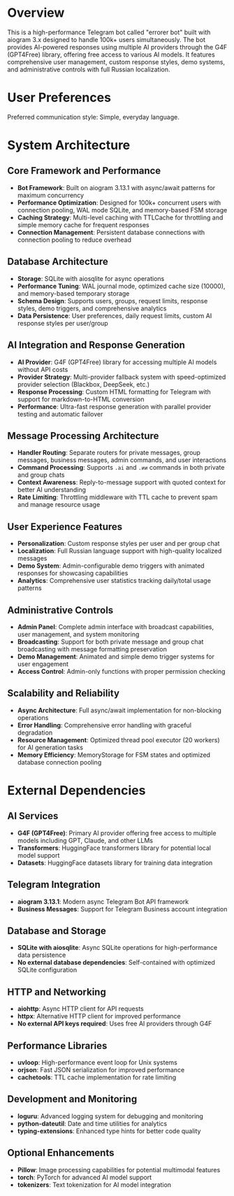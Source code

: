 # Overview

This is a high-performance Telegram bot called "errorer bot" built with aiogram 3.x designed to handle 100k+ users simultaneously. The bot provides AI-powered responses using multiple AI providers through the G4F (GPT4Free) library, offering free access to various AI models. It features comprehensive user management, custom response styles, demo systems, and administrative controls with full Russian localization.

# User Preferences

Preferred communication style: Simple, everyday language.

# System Architecture

## Core Framework and Performance
- **Bot Framework**: Built on aiogram 3.13.1 with async/await patterns for maximum concurrency
- **Performance Optimization**: Designed for 100k+ concurrent users with connection pooling, WAL mode SQLite, and memory-based FSM storage
- **Caching Strategy**: Multi-level caching with TTLCache for throttling and simple memory cache for frequent responses
- **Connection Management**: Persistent database connections with connection pooling to reduce overhead

## Database Architecture
- **Storage**: SQLite with aiosqlite for async operations
- **Performance Tuning**: WAL journal mode, optimized cache size (10000), and memory-based temporary storage
- **Schema Design**: Supports users, groups, request limits, response styles, demo triggers, and comprehensive analytics
- **Data Persistence**: User preferences, daily request limits, custom AI response styles per user/group

## AI Integration and Response Generation
- **AI Provider**: G4F (GPT4Free) library for accessing multiple AI models without API costs
- **Provider Strategy**: Multi-provider fallback system with speed-optimized provider selection (Blackbox, DeepSeek, etc.)
- **Response Processing**: Custom HTML formatting for Telegram with support for markdown-to-HTML conversion
- **Performance**: Ultra-fast response generation with parallel provider testing and automatic failover

## Message Processing Architecture
- **Handler Routing**: Separate routers for private messages, group messages, business messages, admin commands, and user interactions
- **Command Processing**: Supports `.ai` and `.ии` commands in both private and group chats
- **Context Awareness**: Reply-to-message support with quoted context for better AI understanding
- **Rate Limiting**: Throttling middleware with TTL cache to prevent spam and manage resource usage

## User Experience Features
- **Personalization**: Custom response styles per user and per group chat
- **Localization**: Full Russian language support with high-quality localized messages
- **Demo System**: Admin-configurable demo triggers with animated responses for showcasing capabilities
- **Analytics**: Comprehensive user statistics tracking daily/total usage patterns

## Administrative Controls
- **Admin Panel**: Complete admin interface with broadcast capabilities, user management, and system monitoring
- **Broadcasting**: Support for both private message and group chat broadcasting with message formatting preservation
- **Demo Management**: Animated and simple demo trigger systems for user engagement
- **Access Control**: Admin-only functions with proper permission checking

## Scalability and Reliability
- **Async Architecture**: Full async/await implementation for non-blocking operations
- **Error Handling**: Comprehensive error handling with graceful degradation
- **Resource Management**: Optimized thread pool executor (20 workers) for AI generation tasks
- **Memory Efficiency**: MemoryStorage for FSM states and optimized database connection pooling

# External Dependencies

## AI Services
- **G4F (GPT4Free)**: Primary AI provider offering free access to multiple models including GPT, Claude, and other LLMs
- **Transformers**: HuggingFace transformers library for potential local model support
- **Datasets**: HuggingFace datasets library for training data integration

## Telegram Integration
- **aiogram 3.13.1**: Modern async Telegram Bot API framework
- **Business Messages**: Support for Telegram Business account integration

## Database and Storage
- **SQLite with aiosqlite**: Async SQLite operations for high-performance data persistence
- **No external database dependencies**: Self-contained with optimized SQLite configuration

## HTTP and Networking
- **aiohttp**: Async HTTP client for API requests
- **httpx**: Alternative HTTP client for improved performance
- **No external API keys required**: Uses free AI providers through G4F

## Performance Libraries
- **uvloop**: High-performance event loop for Unix systems
- **orjson**: Fast JSON serialization for improved performance
- **cachetools**: TTL cache implementation for rate limiting

## Development and Monitoring
- **loguru**: Advanced logging system for debugging and monitoring
- **python-dateutil**: Date and time utilities for analytics
- **typing-extensions**: Enhanced type hints for better code quality

## Optional Enhancements
- **Pillow**: Image processing capabilities for potential multimodal features
- **torch**: PyTorch for advanced AI model support
- **tokenizers**: Text tokenization for AI model integration